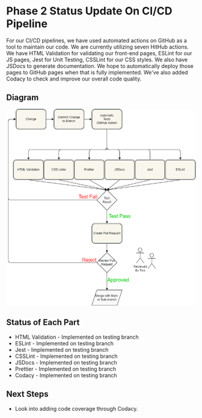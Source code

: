 # Phase 2 Status Update On CI/CD Pipeline

For our CI/CD pipelines, we have used automated actions on GitHub as a tool to maintain our code.
We are currently utilizing seven HitHub actions. We have HTML
Validation for validating our front-end pages, ESLint for our JS pages,
Jest for Unit Testing, CSSLint for our CSS styles. We also have JSDocs to generate documentation. 
We hope to automatically deploy those pages to GitHub pages when that is fully implemented. We've
also added Codacy to check and improve our overall code quality.

## Diagram

![image](phase1.drawio.png)

## Status of Each Part

* HTML Validation - Implemented on testing branch
* ESLint - Implemented on testing branch
* Jest - Implemented on testing branch
* CSSLint - Implemented on testing branch
* JSDocs - Implemented on testing branch
* Prettier - Implemented on testing branch
* Codacy - Implemented on testing branch

## Next Steps
* Look into adding code coverage through Codacy.
